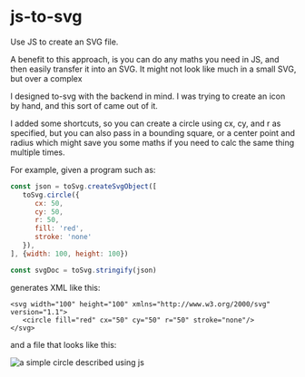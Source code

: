 # js-to-svg

Use JS to create an SVG file.

A benefit to this approach, is you can do any maths you need in JS, and then easily transfer it into an SVG. It might not look like much in a small SVG, but over a complex

I designed to-svg with the backend in mind. I was trying to create an icon by hand, and this sort of came out of it.

I added some shortcuts, so you can create a circle using cx, cy, and r as specified, but you can also pass in a bounding square, or a center point and radius which might save you some maths if you need to calc the same thing multiple times.

For example, given a program such as:

```js
const json = toSvg.createSvgObject([
   toSvg.circle({
      cx: 50,
      cy: 50,
      r: 50,
      fill: 'red',
      stroke: 'none'
   }),
], {width: 100, height: 100})

const svgDoc = toSvg.stringify(json)
```

generates XML like this:

```SVG
<svg width="100" height="100" xmlns="http://www.w3.org/2000/svg" version="1.1">
   <circle fill="red" cx="50" cy="50" r="50" stroke="none"/>
</svg>
```

and a file that looks like this:

![a simple circle described using js](./out/circle.svg)

